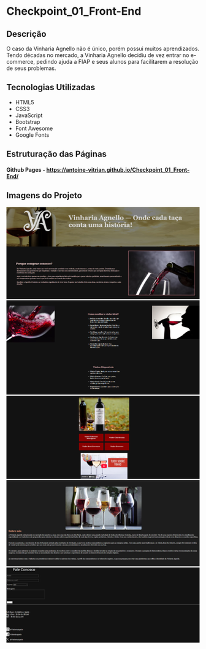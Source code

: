 # Checkpoint_01_Front-End

## Descrição

O caso da Vinharia Agnello não é único, porém possui muitos aprendizados.
Tendo décadas no mercado, a Vinharia Agnello decidiu de vez entrar no e-commerce,
pedindo ajuda a FIAP e seus alunos para facilitarem a resolução de seus problemas.

## Tecnologias Utilizadas

- HTML5
- CSS3
- JavaScript
- Bootstrap
- Font Awesome
- Google Fonts

## Estruturação das Páginas

#### Github Pages - https://antoine-vitrian.github.io/Checkpoint_01_Front-End/

## Imagens do Projeto


![Imagem da pagina inicial do site](src/assets/imgs/readme1.png)
![Imagem da pagina sobre as informações de vinho do site](src/assets/imgs/readme2.png)
![Imagem da pagina de galeria de vinhos citados no site](src/assets/imgs/readme3.png)
![Imagem de "sobre" o site](src/assets/imgs/readme4.png)
![Imagem de contatar a empresa dona do site](src/assets/imgs/readme5.png)
